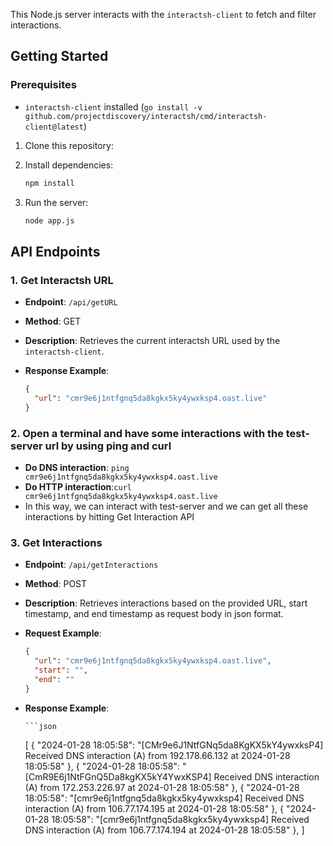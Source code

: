 This Node.js server interacts with the `interactsh-client` to fetch and filter interactions.

## Getting Started

### Prerequisites

- `interactsh-client` installed (`go install -v github.com/projectdiscovery/interactsh/cmd/interactsh-client@latest`)

1. Clone this repository:

2. Install dependencies:

   ```bash
   npm install
   ```

3. Run the server:

   ```bash
   node app.js
   ```

## API Endpoints

### 1. Get Interactsh URL

- **Endpoint**: `/api/getURL`
- **Method**: GET
- **Description**: Retrieves the current interactsh URL used by the `interactsh-client`.
- **Response Example**:

  ```json
  {
    "url": "cmr9e6j1ntfgnq5da8kgkx5ky4ywxksp4.oast.live"
  }
  ```

### 2. Open a terminal and have some interactions with the test-server url by using ping and curl

- **Do DNS interaction**: `ping cmr9e6j1ntfgnq5da8kgkx5ky4ywxksp4.oast.live`
- **Do HTTP interaction**:`curl cmr9e6j1ntfgnq5da8kgkx5ky4ywxksp4.oast.live`
- In this way, we can interact with test-server and we can get all these interactions by hitting Get Interaction API

### 3. Get Interactions

- **Endpoint**: `/api/getInteractions`
- **Method**: POST
- **Description**: Retrieves interactions based on the provided URL, start timestamp, and end timestamp as request body in json format.
- **Request Example**:

  ```json
  {
    "url": "cmr9e6j1ntfgnq5da8kgkx5ky4ywxksp4.oast.live",
    "start": "",
    "end": ""
  }
  ```

- **Response Example**:

      ```json

  [
  {
  "2024-01-28 18:05:58": "[CMr9e6J1NtfGNq5da8KgKX5kY4ywxksP4] Received DNS interaction (A) from 192.178.66.132 at 2024-01-28 18:05:58"
  },
  {
  "2024-01-28 18:05:58": "[CmR9E6j1NtFGnQ5Da8kgKX5kY4YwxKSP4] Received DNS interaction (A) from 172.253.226.97 at 2024-01-28 18:05:58"
  },
  {
  "2024-01-28 18:05:58": "[cmr9e6j1ntfgnq5da8kgkx5ky4ywxksp4] Received DNS interaction (A) from 106.77.174.195 at 2024-01-28 18:05:58"
  },
  {
  "2024-01-28 18:05:58": "[cmr9e6j1ntfgnq5da8kgkx5ky4ywxksp4] Received DNS interaction (A) from 106.77.174.194 at 2024-01-28 18:05:58"
  },
  ]
